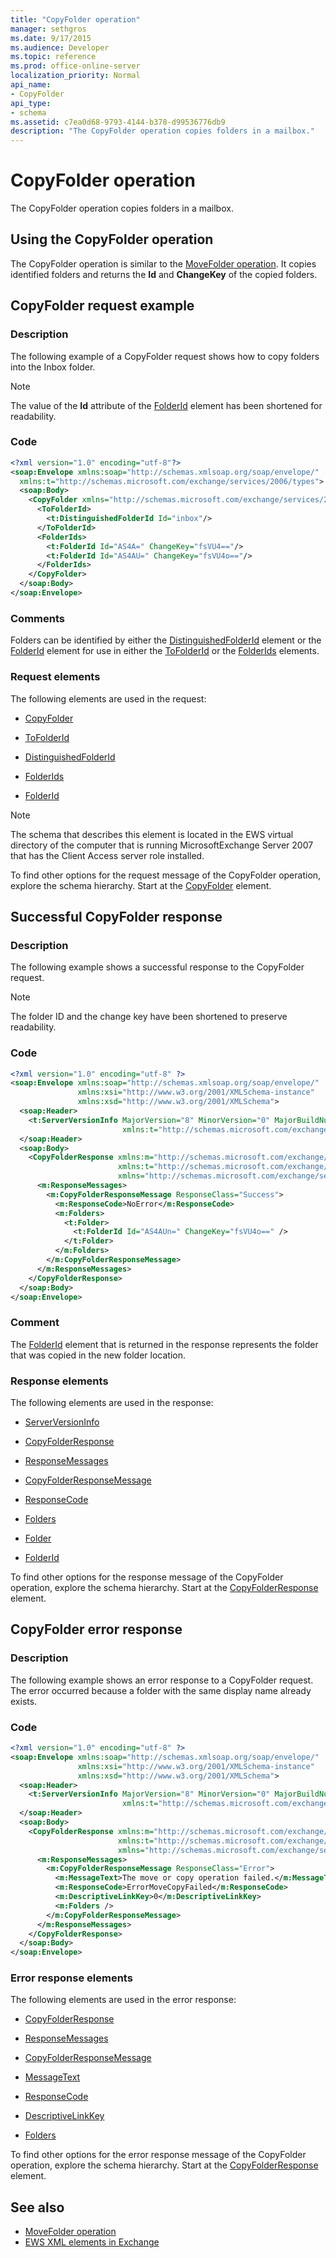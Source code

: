 ```yaml
---
title: "CopyFolder operation"
manager: sethgros
ms.date: 9/17/2015
ms.audience: Developer
ms.topic: reference
ms.prod: office-online-server
localization_priority: Normal
api_name:
- CopyFolder
api_type:
- schema
ms.assetid: c7ea0d68-9793-4144-b378-d99536776db9
description: "The CopyFolder operation copies folders in a mailbox."
---
```


# CopyFolder operation

The CopyFolder operation copies folders in a mailbox.
  
## Using the CopyFolder operation

The CopyFolder operation is similar to the [MoveFolder operation](movefolder-operation.md). It copies identified folders and returns the **Id** and **ChangeKey** of the copied folders. 
  
## CopyFolder request example

### Description

The following example of a CopyFolder request shows how to copy folders into the Inbox folder.
  
> [!NOTE]
> The value of the **Id** attribute of the [FolderId](folderid.md) element has been shortened for readability. 
  
### Code

```XML
<?xml version="1.0" encoding="utf-8"?>
<soap:Envelope xmlns:soap="http://schemas.xmlsoap.org/soap/envelope/"
  xmlns:t="http://schemas.microsoft.com/exchange/services/2006/types">
  <soap:Body>
    <CopyFolder xmlns="http://schemas.microsoft.com/exchange/services/2006/messages">
      <ToFolderId>
        <t:DistinguishedFolderId Id="inbox"/>
      </ToFolderId>
      <FolderIds>
        <t:FolderId Id="AS4A=" ChangeKey="fsVU4=="/>
        <t:FolderId Id="AS4AU=" ChangeKey="fsVU4o=="/>
      </FolderIds>
    </CopyFolder>
  </soap:Body>
</soap:Envelope>
```

### Comments

Folders can be identified by either the [DistinguishedFolderId](distinguishedfolderid.md) element or the [FolderId](folderid.md) element for use in either the [ToFolderId](tofolderid.md) or the [FolderIds](folderids.md) elements. 
  
### Request elements

The following elements are used in the request:
  
- [CopyFolder](copyfolder.md)
    
- [ToFolderId](tofolderid.md)
    
- [DistinguishedFolderId](distinguishedfolderid.md)
    
- [FolderIds](folderids.md)
    
- [FolderId](folderid.md)
    
> [!NOTE]
> The schema that describes this element is located in the EWS virtual directory of the computer that is running MicrosoftExchange Server 2007 that has the Client Access server role installed. 
  
To find other options for the request message of the CopyFolder operation, explore the schema hierarchy. Start at the [CopyFolder](copyfolder.md) element. 
  
## Successful CopyFolder response

### Description

The following example shows a successful response to the CopyFolder request. 
  
> [!NOTE]
> The folder ID and the change key have been shortened to preserve readability. 
  
### Code

```XML
<?xml version="1.0" encoding="utf-8" ?>
<soap:Envelope xmlns:soap="http://schemas.xmlsoap.org/soap/envelope/" 
               xmlns:xsi="http://www.w3.org/2001/XMLSchema-instance" 
               xmlns:xsd="http://www.w3.org/2001/XMLSchema">
  <soap:Header>
    <t:ServerVersionInfo MajorVersion="8" MinorVersion="0" MajorBuildNumber="595" MinorBuildNumber="0" 
                         xmlns:t="http://schemas.microsoft.com/exchange/services/2006/types" />
  </soap:Header>
  <soap:Body>
    <CopyFolderResponse xmlns:m="http://schemas.microsoft.com/exchange/services/2006/messages" 
                        xmlns:t="http://schemas.microsoft.com/exchange/services/2006/types" 
                        xmlns="http://schemas.microsoft.com/exchange/services/2006/messages">
      <m:ResponseMessages>
        <m:CopyFolderResponseMessage ResponseClass="Success">
          <m:ResponseCode>NoError</m:ResponseCode>
          <m:Folders>
            <t:Folder>
              <t:FolderId Id="AS4AUn=" ChangeKey="fsVU4o==" />
            </t:Folder>
          </m:Folders>
        </m:CopyFolderResponseMessage>
      </m:ResponseMessages>
    </CopyFolderResponse>
  </soap:Body>
</soap:Envelope>
```

### Comment

The [FolderId](folderid.md) element that is returned in the response represents the folder that was copied in the new folder location. 
  
### Response elements

The following elements are used in the response:
  
- [ServerVersionInfo](serverversioninfo.md)
    
- [CopyFolderResponse](copyfolderresponse.md)
    
- [ResponseMessages](responsemessages.md)
    
- [CopyFolderResponseMessage](copyfolderresponsemessage.md)
    
- [ResponseCode](responsecode.md)
    
- [Folders](folders-ex15websvcsotherref.md)
    
- [Folder](folder.md)
    
- [FolderId](folderid.md)
    
To find other options for the response message of the CopyFolder operation, explore the schema hierarchy. Start at the [CopyFolderResponse](copyfolderresponse.md) element. 
  
## CopyFolder error response

### Description

The following example shows an error response to a CopyFolder request. The error occurred because a folder with the same display name already exists.
  
### Code

```XML
<?xml version="1.0" encoding="utf-8" ?>
<soap:Envelope xmlns:soap="http://schemas.xmlsoap.org/soap/envelope/" 
               xmlns:xsi="http://www.w3.org/2001/XMLSchema-instance" 
               xmlns:xsd="http://www.w3.org/2001/XMLSchema">
  <soap:Header>
    <t:ServerVersionInfo MajorVersion="8" MinorVersion="0" MajorBuildNumber="628" MinorBuildNumber="0" 
                         xmlns:t="http://schemas.microsoft.com/exchange/services/2006/types" />
  </soap:Header>
  <soap:Body>
    <CopyFolderResponse xmlns:m="http://schemas.microsoft.com/exchange/services/2006/messages" 
                        xmlns:t="http://schemas.microsoft.com/exchange/services/2006/types" 
                        xmlns="http://schemas.microsoft.com/exchange/services/2006/messages">
      <m:ResponseMessages>
        <m:CopyFolderResponseMessage ResponseClass="Error">
          <m:MessageText>The move or copy operation failed.</m:MessageText>
          <m:ResponseCode>ErrorMoveCopyFailed</m:ResponseCode>
          <m:DescriptiveLinkKey>0</m:DescriptiveLinkKey>
          <m:Folders />
        </m:CopyFolderResponseMessage>
      </m:ResponseMessages>
    </CopyFolderResponse>
  </soap:Body>
</soap:Envelope>
```

### Error response elements

The following elements are used in the error response:
  
- [CopyFolderResponse](copyfolderresponse.md)
    
- [ResponseMessages](responsemessages.md)
    
- [CopyFolderResponseMessage](copyfolderresponsemessage.md)
    
- [MessageText](messagetext.md)
    
- [ResponseCode](responsecode.md)
    
- [DescriptiveLinkKey](descriptivelinkkey.md)
    
- [Folders](folders-ex15websvcsotherref.md)
    
To find other options for the error response message of the CopyFolder operation, explore the schema hierarchy. Start at the [CopyFolderResponse](copyfolderresponse.md) element. 
  
## See also

- [MoveFolder operation](movefolder-operation.md)
- [EWS XML elements in Exchange](ews-xml-elements-in-exchange.md)

